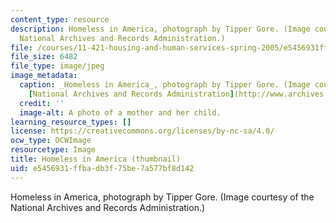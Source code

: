 ```yaml
---
content_type: resource
description: Homeless in America, photograph by Tipper Gore. (Image courtesy of the
  National Archives and Records Administration.)
file: /courses/11-421-housing-and-human-services-spring-2005/e5456931ffbadb3f75be7a577bf8d142_11-421s05-th.jpg
file_size: 6482
file_type: image/jpeg
image_metadata:
  caption: _Homeless in America_, photograph by Tipper Gore. (Image courtesy of the
    [National Archives and Records Administration](http://www.archives.gov/).)
  credit: ''
  image-alt: A photo of a mother and her child.
learning_resource_types: []
license: https://creativecommons.org/licenses/by-nc-sa/4.0/
ocw_type: OCWImage
resourcetype: Image
title: Homeless in America (thumbnail)
uid: e5456931-ffba-db3f-75be-7a577bf8d142
---
```

Homeless in America, photograph by Tipper Gore. (Image courtesy of the National Archives and Records Administration.)